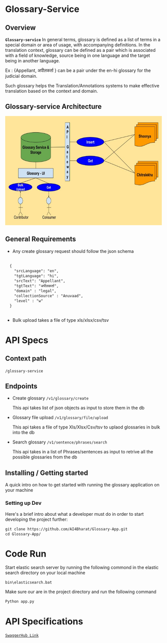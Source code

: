 # Glossary-Service


## Overview
**`Glossary-service`** In general terms, glossary is defined as a list of terms in a special domain or area of usage, with accompanying definitions. In the translation context, glossary can be defined as a pair which is associated with a field of knowledge, source being in one language and the target being in another language.

Ex : {Appellant, अपीलकर्ता } can be a pair under the en-hi glossary for the judicial domain. 

Such glossary helps the Translation/Annotations systems to make effective translation based on the context and domain.



## Glossary-service Architecture
<p align="center">
  <img src="https://github.com/AI4Bharat/Glossary-App/blob/master/docs/Glossary-service.png?raw=true"  width="800" height="350">
</p>


## General Requirements
* Any create glossary request should follow the json schema
```

  {
    "srcLanguage": "en",
    "tgtLanguage": "hi",
    "srcText": "Appellant",
    "tgtText": "अपीलकर्ता",
    "domain" : "legal",
    "collectionSource" : "Anuvaad",
    "level" : "w"
  }


```
*    Bulk upload takes a file of type xls/xlsx/csv/tsv




# API Specs

## Context path
`/glossary-service`


## Endpoints
* Create glossary   `/v1/glossary/create`

  This api takes list of json objects as input to store them in the db

* Glossary file upload `/v1/glossary/file/upload`

  This api takes a file of type Xls/Xlsx/Csv/tsv to uplaod glossaries in bulk into the db

* Search glossary  `/v1/sentence/phrases/search`

  This api takes in a list of Phrases/sentences as input to retrive all the possible glossaries from the db 


  
  
   
## Installing / Getting started
A quick intro on how to get started with running the glossary application on your machine



### Setting up Dev

Here's a brief intro about what a developer must do in order to start developing
the project further:

```shell
git clone https://github.com/AI4Bharat/Glossary-App.git
cd Glossary-App/
```

# Code Run
Start elastic search server by running the following commond in the elastic search directory on your local machine


```
bin\elasticsearch.bat   
```
Make sure our are in the project directory and run the following command

```
Python app.py 
```

# API Specifications
[`SwaggerHub Link`](https://app.swaggerhub.com/apis/ai4bharat-iitm/glossary-service/1.0.0)


